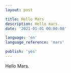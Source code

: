 ```yaml
---
layout: post

title: Hello Mars
description: Hello mars.
date: '2021-01-01 00:00:00'

language: 'en'
language_reference: 'mars'

publish: 'yes'
---
```


Hello Mars.
